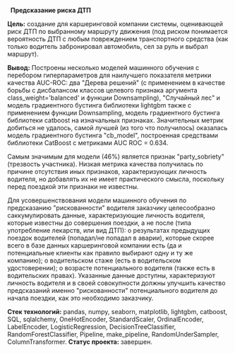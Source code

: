 ﻿` `**Предсказание риска ДТП**

**Цель:** создание для каршеринговой компании системы, оценивающей риск ДТП по выбранному маршруту движения (под риском понимается вероятность ДТП с любым повреждением транспортного средства (как только водитель забронировал автомобиль, сел за руль и выбрал маршрут).

**Вывод:** Построены несколько моделей машинного обучения с перебором гиперпараметров для наилучшего показателя метрики качества AUC-ROC: два "Дерева решений" (с применением в качестве борьбы с дисбалансом классов целевого признака аргумента class_weight='balanced' и функции Downsampling), "Случайный лес" и модель градиентного бустинга библиотеки lightgbm также с применением функции Downsampling, модель градиентного бустинга библиотеки catboost на изначальных признаках. Значительных метрик добиться не удалось, самой лучшей (из того что получилось) оказалась модель градиентного бустинга "cb_model", построенная средствами библиотеки CatBoost с метриками AUC ROC = 0.634. 

Самым значимым для модели (46%) является признак "party_sobriety" (трезвость участника). Низкая метрика качества получилась  по причине отсутствия иных признаков, характеризующих личность водителя,  но добавлять их не имеет практического смысла, поскольку перед поездкой эти признаки не известны. 

Для усовершенствования модели машинного обучения по предсказанию "рискованности" водителя заказчику целесообразно саккумулировать данные, характеризующие личность водителя, которые известны до совершения поездки, а не после (типа употребление лекарств, или вид ДТП): о результатах предыдущих поездок водителей (попадал/не попадал в аварии), которые скорее всего в базе данных каршеринговой компании есть (да и потенциальные клиенты как правило выбирают одну и ту же компанию); о водительском стаже (есть в водительском удостоверении); о возрасте потенциального водителя (также есть в водительских правах).
Указанные данные доступны, характеризуют личность водителя и в своей совокупности должны улучшить качество предсказаний именно "рискованности" потенциального водителя до начала поездки, как это необходимо заказчику.

**Стек технологий:** pandas, numpy, seaborn, matplotlib, lightgbm, catboost, SQL, sqlalchemy, OneHotEncoder, StandardScaler,  OrdinalEncoder, LabelEncoder, LogisticRegression, DecisionTreeClassifier, RandomForestClassifier, Pipeline, make_pipeline, RandomUnderSampler, ColumnTransformer.
**Статус проекта:** завершен.







